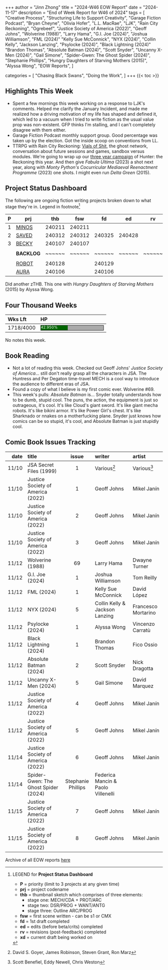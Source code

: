 +++
author = "Jinn Zhong"
title = "2024-W46 EOW Report"
date = "2024-11-17"
description = "End of Week Report for W46 of 2024"
tags = [
 "Creative Process",
 "Structuring Life to Support Creativity",
 "Garage Fiction Podcast",
 "Bryan Cheyne",
 "Olivia Hofer",
 "L.L. MacRae",
 "LJK",
 "Rain City Reckoning",
 "Ogrebeef",
 "Justice Society of America (2022)",
 "Geoff Johns",
 "Wolverine (1988)",
 "Larry Hama",
 "G.I. Joe (2024)",
 "Joshua Williamson",
 "FML (2024)"
 "Kelly Sue McConnick",
 "NYX (2024)",
 "Collin Kelly",
 "Jackson Lanzing",
 "Psylocke (2024)",
 "Black Lightning (2024)"
 "Brandon Thomas",
 "Absolute Batman (2024)",
 "Scott Snyder",
 "Uncanny X-Men (2024)",
 "Gail Simone",
 "Spider-Gwen: The Ghost Spider (2024)",
 "Stephanie Phillips",
 "Hungry Daughters of Starving Mothers (2015)",
 "Alyssa Wong",
 "EOW Reports",
 ]

categories = [
 "Chasing Black Swans",
 "Doing the Work",
]
+++
{{< toc >}}

## Highlights This Week

* Spent a few mornings this week working on a response to LJK's comments. Helped me clarify the January Incident, and made me realized how a driving motivation of my life has shaped and defined it, which led to a vacuum when I tried to write fiction as the usual value prop was non-existent. GFP thinks I'm stalling, and I can't completely disagree with them either. 
* Garage Fiction Podcast monthly support group. Good percentage was taken up by the election. Got the inside scoop on conventions from LL. 
* TTRPG with Rain City Reckoning: [Vials of Shit](https://journal.jinnzhong.com/rcr-htr-e14-vials-of-shit/), the ghost network, conversation about future sessions and games, sandbox versus modules. We're going to wrap up our [three year campaign](https://journal.jinnzhong.com/tags/rain-city-reckoning/) of Hunter: the Reckoning this year. And then give _Fabula Ultima_ (2023) a shot next year, along with _Monty Python's Cocurricular Mediaeval Reenactment Programme_ (2023) one shots. I might even run _Delta Green_ (2015).

## Project Status Dashboard

The following are ongoing fiction writing projects broken down to what stage they're in. Legend in footnote[^1]

| P | prj                                                    | thb    | fsw    | fd     | ed     | rv     | xd |
| - | ------------------------------------------------------ | ------ | ------ | ------ | ------ | ------ | -- |
| 1 | [MINOS](https://journal.jinnzhong.com/tags/prj-minos/) | 240211 | 240211 |        |        |        | 2  |
| 2 | [SAVED](https://journal.jinnzhong.com/tags/prj-saved/) | 240312 | 240312 | 240325 | 240428 |        | 3  |
| 3 | [BECKY](https://journal.jinnzhong.com/tags/prj-becky/) | 240107 | 240107 |        |        |        | 1  |
|   |                                                        |        |        |        |        |        |    |
|   | **BACKLOG**                                            | ~~~~~~ | ~~~~~~ | ~~~~~~ | ~~~~~~ | ~~~~~~ | ~~ | 
|   |                                                        |        |        |        |        |        |    |
|   | [ROBOT](https://journal.jinnzhong.com/tags/prj-robot/) | 240128 |        | 240129 |        |        | 2  |  
|   | [AURA](https://journal.jinnzhong.com/tags/prj-aura/)   | 240106 |        | 240106 |        |        | 1  |  

Did another zTHB. This one with _Hungry Daughters of Starving Mothers_ (2015) by Alyssa Wong. 

## Four Thousand Weeks

| Wks Lft | HP |
| :--- | :--- |
| 1718/4000 | <div style="width:200px;height:15px;background:#AAAAAA;border:1.3px solid #000000;"><div style="width:42.950%;height:15px;background:#006600;font-size:12px; color:white; line-height:12px;">42.950%</div></div> |

No notes this week.

## Book Reading

* Not a lot of reading this week. Checked out Geoff Johns' _Justice Society of America_... still don't really grasp all the characters in JSA. The Huntress and Per Degaton time-travel MECH is a cool way to introduce the audience to different eras of JSA.
* Found a copy of what I believe is my first comic ever. Wolverine #69.
* This week's pulls: _Absolute Batman_ is... Snyder totally understands how to be dumb, stupid cool. The puns, the action, the equipment is just so outrageous, it's cool. It's like Cloud's giant sword. It's like giant mecha robots. It's like bikini armor. It's like Power Girl's chest. It's like Sharknado or nnakes on a motherfucking plane. Snyder just knows how comics can be so stupid, it's cool, and Absolute Batman is just stupidly cool.

## Comic Book Issues Tracking

| date | title | issue | writer | artist |
| ---: | :--- | :---: | :--- | :--- | 
|11/10| JSA Secret Files (1999) |1| Various[^2] | Various[^3] |
|11/10| Justice Society of America (2022) |1| Geoff Johns | Mikel Janín |
|11/10| Justice Society of America (2022) |2| Geoff Johns | Mikel Janín |
|11/10| Justice Society of America (2022) |3| Geoff Johns | Mikel Janín |
|11/12| Wolverine (1988) |69| Larry Hama | Dwayne Turner |
|11/12| G.I. Joe (2024) |1| Joshua Williamson | Tom Reilly |
|11/12| FML (2024) |1| Kelly Sue McConnick | David López |
|11/12| NYX (2024) |5| Collin Kelly & Jackson Lanzing | Francesco Mortarino |
|11/12| Psylocke (2024) |1| Alyssa Wong | Vincenzo Carratù |
|11/12| Black Lightning (2024) |1| Brandon Thomas | Fico Ossio |
|11/12| Absolute Batman (2024) |2| Scott Snyder | Nick Dragotta |
|11/12| Uncanny X-Men (2024) |5| Gail Simone | David Marquez |
|11/12| Justice Society of America (2022) |4| Geoff Johns | Mikel Janín |
|11/12| Justice Society of America (2022) |5| Geoff Johns | Mikel Janín |
|11/14| Justice Society of America (2022) |6| Geoff Johns | Mikel Janín |
|11/14| Spider-Gwen: The Ghost Spider (2024) | Stephanie Phillips | Federica Mancin & Paolo Villenelli |
|11/15| Justice Society of America (2022) |7| Geoff Johns | Mikel Janín |
|11/15| Justice Society of America (2022) |8| Geoff Johns | Mikel Janín |



Archive of all EOW reports [here](https://journal.jinnzhong.com/tags/eow-reports)

[^1]: LEGEND for **Project Status Dashboard**

    * **P** = priority (limit to 3 projects at any given time)
    * **prj** = project codename
    * **thb** = thumbnail sketch which comprises of three elements:
       * stage one: MECH/CDA + PROT/ARC
       * stage two: DSR/PROG + WANT/ANTG
       * stage three: Outline ARC/PROG
    * **fsw** = first scene written - can be s1 or CMX
    * **fd** = 1st draft completed
    * **ed** = edits (before beta/crits) completed
    * **rv** = revisions (post-feedback) completed
    * **xd** = current draft being worked on

[^2]: David S. Goyer, James Robinson, Steven Grant, Ron Marz
[^3]: Scott Benefiel, Eddy Newell, Chris Weston
